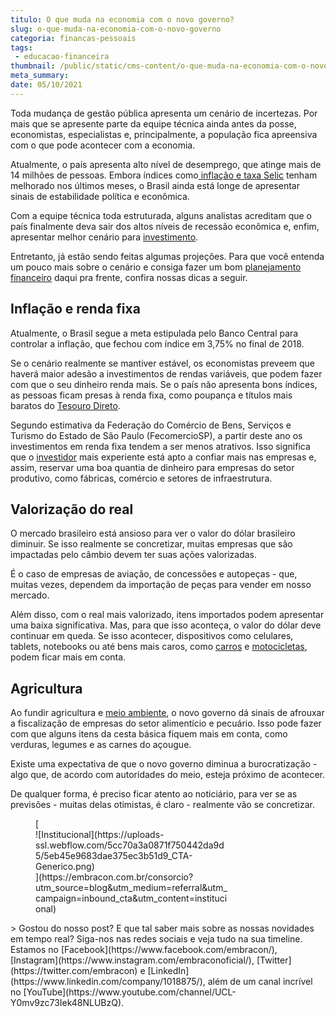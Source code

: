 ```yaml
---
titulo: O que muda na economia com o novo governo?
slug: o-que-muda-na-economia-com-o-novo-governo
categoria: financas-pessoais
tags:
 - educacao-financeira
thumbnail: /public/static/cms-content/o-que-muda-na-economia-com-o-novo-governo.jpeg
meta_summary: 
date: 05/10/2021
---
```

Toda mudança de gestão pública apresenta um cenário de incertezas. Por mais que se apresente parte da equipe técnica ainda antes da posse, economistas, especialistas e, principalmente, a população fica apreensiva com o que pode acontecer com a economia.

Atualmente, o país apresenta alto nível de desemprego, que atinge mais de 14 milhões de pessoas. Embora índices como[ inflação e taxa Selic](https://www.embracon.com.br/blog/entenda-a-importancia-da-taxa-selic-e-da-inflacao) tenham melhorado nos últimos meses, o Brasil ainda está longe de apresentar sinais de estabilidade política e econômica.

Com a equipe técnica toda estruturada, alguns analistas acreditam que o país finalmente deva sair dos altos níveis de recessão econômica e, enfim, apresentar melhor cenário para [investimento](https://www.embracon.com.br/blog/8-motivos-que-comprovam-que-consorcio-e-investimento).

Entretanto, já estão sendo feitas algumas projeções. Para que você entenda um pouco mais sobre o cenário e consiga fazer um bom [planejamento financeiro](https://www.embracon.com.br/blog/planejamento-financeiro-um-guia-para-as-financas-nao-sairem-de-controle) daqui pra frente, confira nossas dicas a seguir.

Inflação e renda fixa
---------------------

Atualmente, o Brasil segue a meta estipulada pelo Banco Central para controlar a inflação, que fechou com índice em 3,75% no final de 2018.

Se o cenário realmente se mantiver estável, os economistas preveem que haverá maior adesão a investimentos de rendas variáveis, que podem fazer com que o seu dinheiro renda mais. Se o país não apresenta bons índices, as pessoas ficam presas à renda fixa, como poupança e títulos mais baratos do [Tesouro Direto](https://www.embracon.com.br/blog/tesouro-direto-guia-rapido-com-tudo-o-que-voce-precisa-saber).

Segundo estimativa da Federação do Comércio de Bens, Serviços e Turismo do Estado de São Paulo (FecomercioSP), a partir deste ano os investimentos em renda fixa tendem a ser menos atrativos. Isso significa que o [investidor](https://www.embracon.com.br/blog/8-motivos-que-comprovam-que-consorcio-e-investimento) mais experiente está apto a confiar mais nas empresas e, assim, reservar uma boa quantia de dinheiro para empresas do setor produtivo, como fábricas, comércio e setores de infraestrutura.

Valorização do real
-------------------

O mercado brasileiro está ansioso para ver o valor do dólar brasileiro diminuir. Se isso realmente se concretizar, muitas empresas que são impactadas pelo câmbio devem ter suas ações valorizadas.

É o caso de empresas de aviação, de concessões e autopeças - que, muitas vezes, dependem da importação de peças para vender em nosso mercado.

Além disso, com o real mais valorizado, itens importados podem apresentar uma baixa significativa. Mas, para que isso aconteça, o valor do dólar deve continuar em queda. Se isso acontecer, dispositivos como celulares, tablets, notebooks ou até bens mais caros, como [carros](https://www.embracon.com.br/consorcio-de-carros) e [motocicletas](https://www.embracon.com.br/consorcio-motos), podem ficar mais em conta.

Agricultura
-----------

Ao fundir agricultura e [meio ambiente](https://www.embracon.com.br/blog/conheca-o-consumo-consciente-e-saiba-por-que-ele-faz-bem-para-o-seu-bolso), o novo governo dá sinais de afrouxar a fiscalização de empresas do setor alimentício e pecuário. Isso pode fazer com que alguns itens da cesta básica fiquem mais em conta, como verduras, legumes e as carnes do açougue.

Existe uma expectativa de que o novo governo diminua a burocratização - algo que, de acordo com autoridades do meio, esteja próximo de acontecer.

De qualquer forma, é preciso ficar atento ao noticiário, para ver se as previsões - muitas delas otimistas, é claro - realmente vão se concretizar.

<figure class="w-richtext-figure-type-image w-richtext-align-center" style="max-width:310px">[<div>![Institucional](https://uploads-ssl.webflow.com/5cc70a3a0871f750442da9d5/5eb45e9683dae375ec3b51d9_CTA-Generico.png)</div>](https://embracon.com.br/consorcio?utm_source=blog&utm_medium=referral&utm_campaign=inbound_cta&utm_content=institucional)</figure>> Gostou do nosso post? E que tal saber mais sobre as nossas novidades em tempo real? Siga-nos nas redes sociais e veja tudo na sua timeline. Estamos no [Facebook](https://www.facebook.com/embracon/), [Instagram](https://www.instagram.com/embraconoficial/), [Twitter](https://twitter.com/embracon) e [LinkedIn](https://www.linkedin.com/company/1018875/), além de um canal incrível no [YouTube](https://www.youtube.com/channel/UCL-Y0mv9zc73Iek48NLUBzQ).
